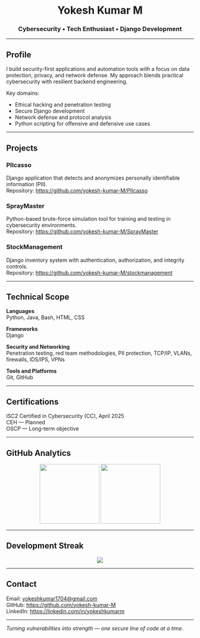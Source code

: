 <h1 align="center">Yokesh Kumar M</h1>
<h3 align="center">Cybersecurity • Tech Enthusiast • Django Development</h3>

---

## Profile

I build security-first applications and automation tools with a focus on data protection, privacy, and network defense. My approach blends practical cybersecurity with resilient backend engineering.

Key domains:
- Ethical hacking and penetration testing  
- Secure Django development  
- Network defense and protocol analysis  
- Python scripting for offensive and defensive use cases

---

## Projects

### PIIcasso  
Django application that detects and anonymizes personally identifiable information (PII).  
Repository: https://github.com/yokesh-kumar-M/PIIcasso

### SprayMaster  
Python-based brute-force simulation tool for training and testing in cybersecurity environments.  
Repository: https://github.com/yokesh-kumar-M/SprayMaster

### StockManagement  
Django inventory system with authentication, authorization, and integrity controls.  
Repository: https://github.com/yokesh-kumar-M/stockmanagement

---

## Technical Scope

**Languages**  
Python, Java, Bash, HTML, CSS

**Frameworks**  
Django

**Security and Networking**  
Penetration testing, red team methodologies, PII protection, TCP/IP, VLANs, firewalls, IDS/IPS, VPNs

**Tools and Platforms**  
Git, GitHub

---

## Certifications

ISC2 Certified in Cybersecurity (CC), April 2025  
CEH — Planned  
OSCP — Long-term objective

---

## GitHub Analytics

<p align="center">
<img src="https://github-readme-stats-sigma-five.vercel.app/api?username=yokesh-kumar-M&show_icons=true&bg_color=000000&title_color=E50914&text_color=FFFFFF&icon_color=E50914&hide_border=true" height="160" />
<img src="https://github-readme-stats-sigma-five.vercel.app/api/top-langs/?username=yokesh-kumar-M&layout=compact&bg_color=000000&title_color=E50914&text_color=FFFFFF&hide_border=true" height="160" />
</p>

---

## Development Streak

<p align="center">
  <img src="https://nirzak-streak-stats.vercel.app/?user=yokesh-kumar-M&theme=dark&background=000000&stroke=E50914&ring=E50914&fire=E50914&currStreakLabel=E50914">
</p>

---

## Contact

Email: yokeshkumar1704@gmail.com  
GitHub: https://github.com/yokesh-kumar-M  
LinkedIn: https://linkedin.com/in/yokeshkumarm

---

<i>Turning vulnerabilities into strength — one secure line of code at a time.</i>
